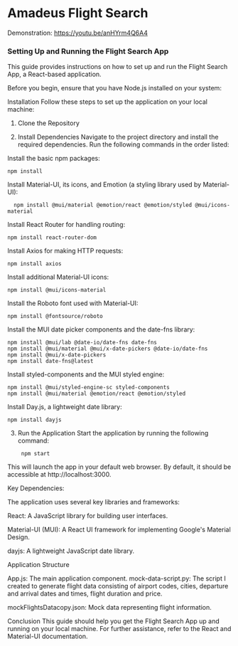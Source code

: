 # Amadeus Flight Search

Demonstration: https://youtu.be/anHYrm4Q6A4
### Setting Up and Running the Flight Search App

This guide provides instructions on how to set up and run the Flight Search App, a React-based application.

Before you begin, ensure that you have Node.js installed on your system:


Installation
Follow these steps to set up the application on your local machine:

1. Clone the Repository

2. Install Dependencies
Navigate to the project directory and install the required dependencies. Run the following commands in the order listed:

Install the basic npm packages:

    npm install

Install Material-UI, its icons, and Emotion (a styling library used by Material-UI):

      npm install @mui/material @emotion/react @emotion/styled @mui/icons-material

Install React Router for handling routing:

    npm install react-router-dom

Install Axios for making HTTP requests:

    npm install axios

Install additional Material-UI icons:

    npm install @mui/icons-material

Install the Roboto font used with Material-UI:

    npm install @fontsource/roboto

Install the MUI date picker components and the date-fns library:

    npm install @mui/lab @date-io/date-fns date-fns
    npm install @mui/material @mui/x-date-pickers @date-io/date-fns
    npm install @mui/x-date-pickers
    npm install date-fns@latest

Install styled-components and the MUI styled engine:

    npm install @mui/styled-engine-sc styled-components
    npm install @mui/material @emotion/react @emotion/styled

Install Day.js, a lightweight date library:

    npm install dayjs


3. Run the Application
Start the application by running the following command:

        npm start
   
This will launch the app in your default web browser. By default, it should be accessible at http://localhost:3000.

Key Dependencies:

The application uses several key libraries and frameworks:

React: A JavaScript library for building user interfaces.

Material-UI (MUI): A React UI framework for implementing Google's Material Design.

dayjs: A lightweight JavaScript date library.

Application Structure

App.js: The main application component.
mock-data-script.py: The script I created to generate flight data consisting of airport codes, cities, departure and arrival dates and times, flight duration and price.

mockFlightsDatacopy.json: Mock data representing flight information.

Conclusion
This guide should help you get the Flight Search App up and running on your local machine. For further assistance, refer to the React and Material-UI documentation.
